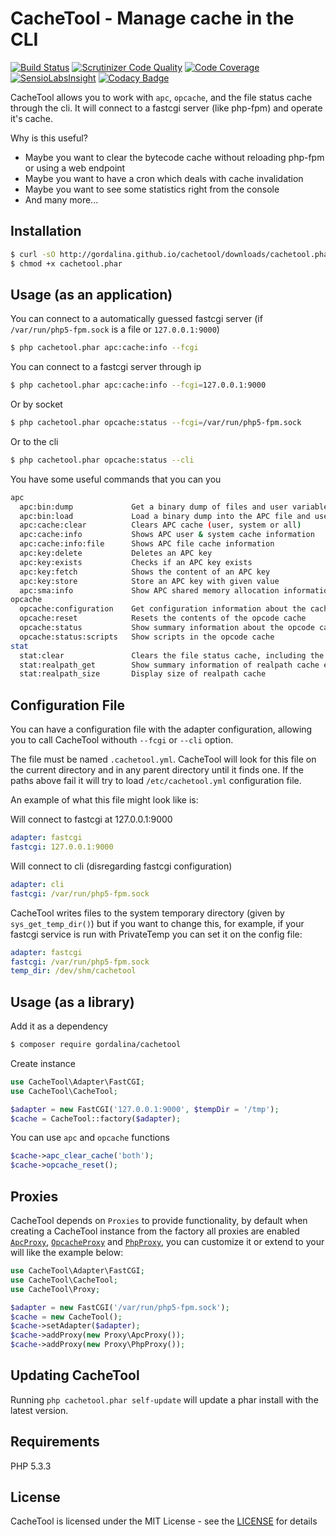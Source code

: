 CacheTool - Manage cache in the CLI
===================================

[![Build Status](https://img.shields.io/travis/gordalina/cachetool.svg)](https://travis-ci.org/gordalina/cachetool)
[![Scrutinizer Code Quality](https://img.shields.io/scrutinizer/g/gordalina/cachetool.svg)](https://scrutinizer-ci.com/g/gordalina/cachetool/?branch=master)
[![Code Coverage](https://img.shields.io/scrutinizer/coverage/g/gordalina/cachetool.svg)](https://scrutinizer-ci.com/g/gordalina/cachetool/?branch=master)
[![SensioLabsInsight](https://img.shields.io/sensiolabs/i/595c9feb-3f4d-473a-a575-81c7e97eb672.svg)](https://insight.sensiolabs.com/projects/595c9feb-3f4d-473a-a575-81c7e97eb672)
[![Codacy Badge](https://img.shields.io/codacy/2d4176f2526d4251a51b691249c4d3e1.svg)](https://www.codacy.com)

CacheTool allows you to work with `apc`, `opcache`, and the file status cache through the cli.
It will connect to a fastcgi server (like php-fpm) and operate it's cache.

Why is this useful?
- Maybe you want to clear the bytecode cache without reloading php-fpm or using a web endpoint
- Maybe you want to have a cron which deals with cache invalidation
- Maybe you want to see some statistics right from the console
- And many more...

Installation
------------

```sh
$ curl -sO http://gordalina.github.io/cachetool/downloads/cachetool.phar
$ chmod +x cachetool.phar
```

Usage (as an application)
-------------------------

You can connect to a automatically guessed fastcgi server (if `/var/run/php5-fpm.sock` is a file or `127.0.0.1:9000`)

```sh
$ php cachetool.phar apc:cache:info --fcgi
```

You can connect to a fastcgi server through ip

```sh
$ php cachetool.phar apc:cache:info --fcgi=127.0.0.1:9000
```

Or by socket

```sh
$ php cachetool.phar opcache:status --fcgi=/var/run/php5-fpm.sock
```

Or to the cli

```sh
$ php cachetool.phar opcache:status --cli
```

You have some useful commands that you can you

```sh
apc
  apc:bin:dump             Get a binary dump of files and user variables
  apc:bin:load             Load a binary dump into the APC file and user variables
  apc:cache:clear          Clears APC cache (user, system or all)
  apc:cache:info           Shows APC user & system cache information
  apc:cache:info:file      Shows APC file cache information
  apc:key:delete           Deletes an APC key
  apc:key:exists           Checks if an APC key exists
  apc:key:fetch            Shows the content of an APC key
  apc:key:store            Store an APC key with given value
  apc:sma:info             Show APC shared memory allocation information
opcache
  opcache:configuration    Get configuration information about the cache
  opcache:reset            Resets the contents of the opcode cache
  opcache:status           Show summary information about the opcode cache
  opcache:status:scripts   Show scripts in the opcode cache
stat
  stat:clear               Clears the file status cache, including the realpath cache
  stat:realpath_get        Show summary information of realpath cache entries
  stat:realpath_size       Display size of realpath cache
```

Configuration File
------------------

You can have a configuration file with the adapter configuration, allowing you to
call CacheTool withouth `--fcgi` or `--cli` option.

The file must be named `.cachetool.yml`. CacheTool will look for this file on the
current directory and in any parent directory until it finds one.
If the paths above fail it will try to load `/etc/cachetool.yml` configuration file.

An example of what this file might look like is:

Will connect to fastcgi at 127.0.0.1:9000

```yml
adapter: fastcgi
fastcgi: 127.0.0.1:9000
```

Will connect to cli (disregarding fastcgi configuration)

```yml
adapter: cli
fastcgi: /var/run/php5-fpm.sock
```

CacheTool writes files to the system temporary directory (given by `sys_get_temp_dir()`)
but if you want to change this, for example, if your fastcgi service is run with PrivateTemp
you can set it on the config file:

```yml
adapter: fastcgi
fastcgi: /var/run/php5-fpm.sock
temp_dir: /dev/shm/cachetool
```

Usage (as a library)
--------------------

Add it as a dependency

```sh
$ composer require gordalina/cachetool
```

Create instance

```php
use CacheTool\Adapter\FastCGI;
use CacheTool\CacheTool;

$adapter = new FastCGI('127.0.0.1:9000', $tempDir = '/tmp');
$cache = CacheTool::factory($adapter);
```

You can use `apc` and `opcache` functions

```php
$cache->apc_clear_cache('both');
$cache->opcache_reset();
```

Proxies
-------

CacheTool depends on `Proxies` to provide functionality, by default when creating a CacheTool instance from the factory
all proxies are enabled [`ApcProxy`](https://github.com/gordalina/cachetool/blob/master/src/CacheTool/Proxy/ApcProxy.php), [`OpcacheProxy`](https://github.com/gordalina/cachetool/blob/master/src/CacheTool/Proxy/OpcacheProxy.php) and [`PhpProxy`](https://github.com/gordalina/cachetool/blob/master/src/CacheTool/Proxy/PhpProxy.php), you can customize it or extend to your will like the example below:

```php
use CacheTool\Adapter\FastCGI;
use CacheTool\CacheTool;
use CacheTool\Proxy;

$adapter = new FastCGI('/var/run/php5-fpm.sock');
$cache = new CacheTool();
$cache->setAdapter($adapter);
$cache->addProxy(new Proxy\ApcProxy());
$cache->addProxy(new Proxy\PhpProxy());
```

Updating CacheTool
------------------

Running `php cachetool.phar self-update` will update a phar install with the latest version.

Requirements
------------

PHP 5.3.3

License
-------

CacheTool is licensed under the MIT License - see the [LICENSE](LICENSE) for details
